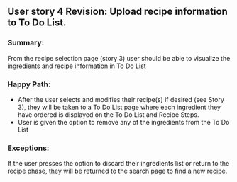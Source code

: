 ## User story 4 Revision: Upload recipe information to To Do List.

### Summary:
From the recipe selection page (story 3) user should be able to visualize the ingredients and recipe information in To Do List

### Happy Path:
* After the user selects and modifies their recipe(s) if desired (see Story 3), they will be taken to a To Do List page where each ingredient they have ordered is displayed on the To Do List and Recipe Steps.
* User is given the option to remove any of the ingredients from the To Do List

### Exceptions:
If the user presses the option to discard their ingredients list or return to the recipe phase, they will be returned to the search page to find a new recipe.
